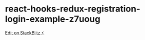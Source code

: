 # react-hooks-redux-registration-login-example-z7uoug

[Edit on StackBlitz ⚡️](https://stackblitz.com/edit/react-hooks-redux-registration-login-example-z7uoug)